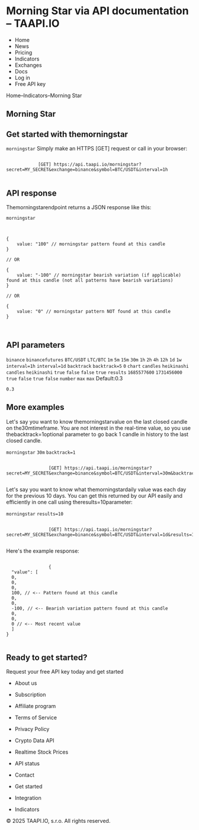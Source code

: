 # Morning Star via API documentation – TAAPI.IO

- Home
- News
- Pricing
- Indicators
- Exchanges
- Docs
- Log in
- Free API key

Home–Indicators–Morning Star


## Morning Star

## Get started with themorningstar
`morningstar` Simply make an HTTPS [GET] request or call in your browser:


```

			[GET] https://api.taapi.io/morningstar?secret=MY_SECRET&exchange=binance&symbol=BTC/USDT&interval=1h
		
```

## API response
Themorningstarendpoint returns a JSON response like this:

`morningstar` 
```

			
{
    value: "100" // morningstar pattern found at this candle
}
				
// OR

{
    value: "-100" // morningstar bearish variation (if applicable) found at this candle (not all patterns have bearish variations)
}
				
// OR
				
{
    value: "0" // morningstar pattern NOT found at this candle
}
			
		
```

## API parameters
`binance` `binancefutures` `BTC/USDT` `LTC/BTC` `1m` `5m` `15m` `30m` `1h` `2h` `4h` `12h` `1d` `1w` `interval=1h` `interval=1d` `backtrack` `backtrack=5` `0` `chart` `candles` `heikinashi` `candles` `heikinashi` `true` `false` `false` `true` `results` `1685577600` `1731456000` `true` `false` `true` `false` `number` `max` `max` Default:0.3

`0.3` 
## More examples
Let's say you want to know themorningstarvalue on the last closed candle on the30mtimeframe. You are not interest in the real-time value, so you use thebacktrack=1optional parameter to go back 1 candle in history to the last closed candle.

`morningstar` `30m` `backtrack=1` 
```

				[GET] https://api.taapi.io/morningstar?secret=MY_SECRET&exchange=binance&symbol=BTC/USDT&interval=30m&backtrack=1
			
```
Let's say you want to know what themorningstardaily value was each day for the previous 10 days. You can get this returned by our API easily and efficiently in one call using theresults=10parameter:

`morningstar` `results=10` 
```

				[GET] https://api.taapi.io/morningstar?secret=MY_SECRET&exchange=binance&symbol=BTC/USDT&interval=1d&results=10
			
```
Here's the example response:


```

				{
  "value": [
  0,
  0,
  0,
  100, // <-- Pattern found at this candle
  0,
  0,
  -100, // <-- Bearish variation pattern found at this candle
  0,
  0,
  0 // <-- Most recent value 
  ]
}
			
```

## Ready to get started?
Request your free API key today and get started

- About us
- Subscription
- Affiliate program
- Terms of Service
- Privacy Policy
- Crypto Data API
- Realtime Stock Prices
- API status
- Contact

- Get started
- Integration
- Indicators

© 2025 TAAPI.IO, s.r.o. All rights reserved.

